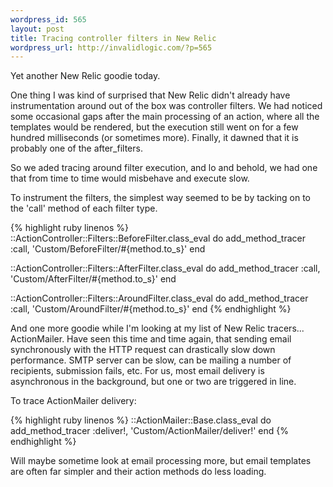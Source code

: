```yaml
--- 
wordpress_id: 565
layout: post
title: Tracing controller filters in New Relic
wordpress_url: http://invalidlogic.com/?p=565
---
```

Yet another New Relic goodie today.

One thing I was kind of surprised that New Relic didn't already have instrumentation around out of the box was controller filters.  We had noticed some occasional gaps after the main processing of an action, where all the templates would be rendered, but the execution still went on for a few hundred milliseconds (or sometimes more).  Finally, it dawned that it is probably one of the after_filters.

So we aded tracing around filter execution, and lo and behold, we had one that from time to time would misbehave and execute slow.

To instrument the filters, the simplest way seemed to be by tacking on to the 'call' method of each filter type.

{% highlight ruby linenos %}
::ActionController::Filters::BeforeFilter.class_eval do
  add_method_tracer :call, 'Custom/BeforeFilter/#{method.to_s}'
end

::ActionController::Filters::AfterFilter.class_eval do
  add_method_tracer :call, 'Custom/AfterFilter/#{method.to_s}'
end

::ActionController::Filters::AroundFilter.class_eval do
  add_method_tracer :call, 'Custom/AroundFilter/#{method.to_s}'
end
{% endhighlight %}

And one more goodie while I'm looking at my list of New Relic tracers... ActionMailer.  Have seen this time and time again, that sending email synchronously with the HTTP request can drastically slow down performance.  SMTP server can be slow, can be mailing a number of recipients, submission fails, etc.  For us, most email delivery is asynchronous in the background, but one or two are triggered in line.

To trace ActionMailer delivery:

{% highlight ruby linenos %}
::ActionMailer::Base.class_eval do
  add_method_tracer :deliver!, 'Custom/ActionMailer/deliver!'
end
{% endhighlight %}

Will maybe sometime look at email processing more, but email templates are often far simpler and their action methods do less loading.
